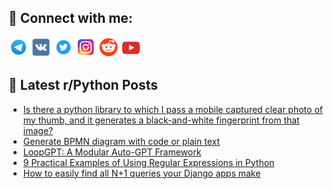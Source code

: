 ## 🔎 Connect with me:
[<img src="https://github.com/bullbesh/bullbesh/blob/main/images/Telegram.png" width="32" height="32" />](https://t.me/bullbesh)
[<img src="https://github.com/bullbesh/bullbesh/blob/main/images/VK.png" width="32" height="32" />](https://vk.com/bullbesh)
[<img src="https://github.com/bullbesh/bullbesh/blob/main/images/Twitter.png" width="32" height="32" />](https://twitter.com/bullbesh1)
[<img src="https://github.com/bullbesh/bullbesh/blob/main/images/Instagram.png" width="32" height="32" />](https://www.instagram.com/bullbesh)
[<img src="https://github.com/bullbesh/bullbesh/blob/main/images/Reddit.png" width="32" height="32" />](https://www.reddit.com/user/bullbesh)
[<img src="https://github.com/bullbesh/bullbesh/blob/main/images/YouTube.png" width="32" height="32" />](https://www.youtube.com/channel/UCtfjRs6uzgq5mfm8S06WTcg)

## 📕 Latest r/Python Posts
<!-- BLOG-POST-LIST:START -->
- [Is there a python library to which I pass a mobile captured clear photo of my thumb, and it generates a black-and-white fingerprint from that image?](https://www.reddit.com/r/Python/comments/12rns3m/is_there_a_python_library_to_which_i_pass_a/)
- [Generate BPMN diagram with code or plain text](https://www.reddit.com/r/Python/comments/12rmy2t/generate_bpmn_diagram_with_code_or_plain_text/)
- [LoopGPT: A Modular Auto-GPT Framework](https://www.reddit.com/r/Python/comments/12rmrh2/loopgpt_a_modular_autogpt_framework/)
- [9 Practical Examples of Using Regular Expressions in Python](https://www.reddit.com/r/Python/comments/12rm8ox/9_practical_examples_of_using_regular_expressions/)
- [How to easily find all N+1 queries your Django apps make](https://www.reddit.com/r/Python/comments/12rm31z/how_to_easily_find_all_n1_queries_your_django/)
<!-- BLOG-POST-LIST:END -->
